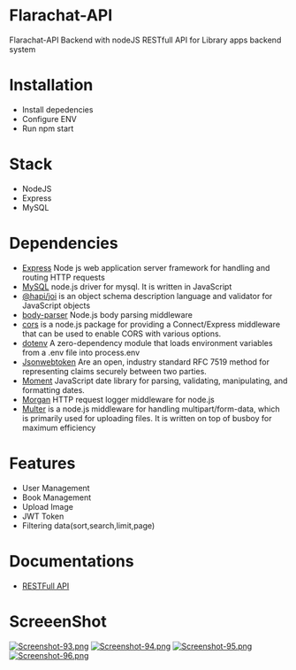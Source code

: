 # Flarachat-API
Flarachat-API Backend with nodeJS
RESTfull API for Library apps backend system

# Installation
* Install depedencies
* Configure ENV
* Run npm start

# Stack
* NodeJS
* Express
* MySQL

# Dependencies

* [Express](https://) Node js web application server framework for handling and routing HTTP requests
* [MySQL](https://) node.js driver for mysql. It is written in JavaScript
* [@hapi/joi](https://)  is an object schema description language and validator for JavaScript objects
* [body-parser](https://) Node.js body parsing middleware
* [cors](https://) is a node.js package for providing a Connect/Express middleware that can be used to enable CORS with various options.
* [dotenv](https://) A zero-dependency module that loads environment variables from a .env file into process.env
* [Jsonwebtoken](https://) Are an open, industry standard RFC 7519 method for representing claims securely between two parties.
* [Moment](https://) JavaScript date library for parsing, validating, manipulating, and formatting dates.
* [Morgan](https://) HTTP request logger middleware for node.js
* [Multer](https://)  is a node.js middleware for handling multipart/form-data, which is primarily used for uploading files. It is written on top of busboy for maximum efficiency



# Features 
* User Management
* Book Management
* Upload Image
* JWT Token
* Filtering data(sort,search,limit,page)

# Documentations
* [RESTFull API](https://web.postman.co/collections/6555191-9942f211-3c79-45d8-9153-ec3826d9e295?version=latest&workspace=06243041-2fcd-4309-83bd-938993a2428f#7acab9d6-6d46-4c81-9643-6dbe02d1f768)

# ScreeenShot
[![Screenshot-93.png](https://i.postimg.cc/15GhjWv9/Screenshot-93.png)](https://postimg.cc/D8wMWcVD)
[![Screenshot-94.png](https://i.postimg.cc/MZj8yZRf/Screenshot-94.png)](https://postimg.cc/LhR7Spxm)
[![Screenshot-95.png](https://i.postimg.cc/65JxzsLj/Screenshot-95.png)](https://postimg.cc/fkKPTrPm)
[![Screenshot-96.png](https://i.postimg.cc/qqnV0Q0x/Screenshot-96.png)](https://postimg.cc/m1b6yYPP)
